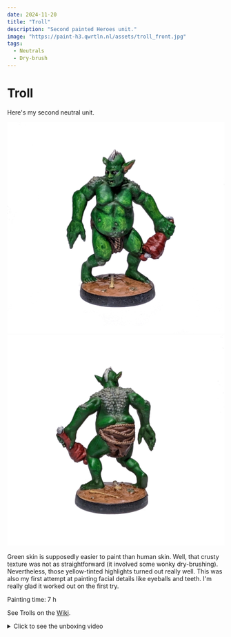 ```yaml
---
date: 2024-11-20
title: "Troll"
description: "Second painted Heroes unit."
image: "https://paint-h3.qwrtln.nl/assets/troll_front.jpg"
tags:
  - Neutrals
  - Dry-brush
---
```

# Troll

Here's my second neutral unit.

![Troll front](../assets/troll_front.jpg)
![Troll back](../assets/troll_back.jpg)

Green skin is supposedly easier to paint than human skin.
Well, that crusty texture was not as straightforward (it involved some wonky dry-brushing).
Nevertheless, those yellow-tinted highlights turned out really well.
This was also my first attempt at painting facial details like eyeballs and teeth.
I'm really glad it worked out on the first try.

Painting time: 7 h

See Trolls on the [Wiki](https://homm3bg.wiki/units/trolls).

<details><summary>Click to see the unboxing video</summary>
  <iframe width="1280" height="720" src="https://www.youtube-nocookie.com/embed/RCvJ-YIeEgY?start=1972&end=1979&mute=1" frameborder="0" allowfullscreen></iframe>
</details>
